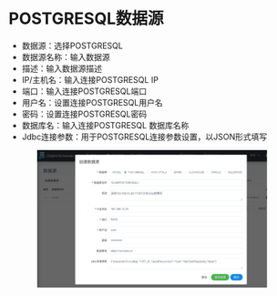 # POSTGRESQL数据源

- 数据源：选择POSTGRESQL
- 数据源名称：输入数据源
- 描述：输入数据源描述
- IP/主机名：输入连接POSTGRESQL IP
- 端口：输入连接POSTGRESQL端口
- 用户名：设置连接POSTGRESQL用户名
- 密码：设置连接POSTGRESQL密码
- 数据库名：输入连接POSTGRESQL 数据库名称
- Jdbc连接参数：用于POSTGRESQL连接参数设置，以JSON形式填写

<p align="center">
   <img src="/img/postgresql_edit.png" width="80%" />
 </p>
